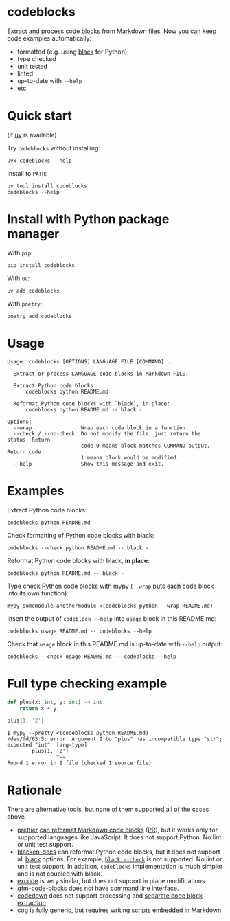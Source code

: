 # codeblocks

Extract and process code blocks from Markdown files. Now you can keep code examples automatically:

* formatted (e.g. using [black][] for Python)
* type checked
* unit tested
* linted
* up-to-date with `--help`
* etc

# Quick start

(if [uv](https://docs.astral.sh/uv/) is available)

Try `codeblocks` without installing:

```
uvx codeblocks --help
```

Install to `PATH`:

```
uv tool install codeblocks
codeblocks --help
```

# Install with Python package manager

With `pip`:
```
pip install codeblocks
```

With `uv`:
```
uv add codeblocks
```

With `poetry`:
```
poetry add codeblocks
```

# Usage

```usage
Usage: codeblocks [OPTIONS] LANGUAGE FILE [COMMAND]...

  Extract or process LANGUAGE code blocks in Markdown FILE.

  Extract Python code blocks:
      codeblocks python README.md

  Reformat Python code blocks with `black`, in place:
      codeblocks python README.md -- black -

Options:
  --wrap                Wrap each code block in a function.
  --check / --no-check  Do not modify the file, just return the status. Return
                        code 0 means block matches COMMAND output. Return code
                        1 means block would be modified.
  --help                Show this message and exit.
```

# Examples

Extract Python code blocks:
```
codeblocks python README.md
```

Check formatting of Python code blocks with black:
```
codeblocks --check python README.md -- black -
```

Reformat Python code blocks with black, **in place**:
```
codeblocks python README.md -- black -
```

Type check Python code blocks with mypy (`--wrap` puts each code block into its own function):
```
mypy somemodule anothermodule <(codeblocks python --wrap README.md)
```

Insert the output of `codeblock --help` into `usage` block in this README.md:
```
codeblocks usage README.md -- codeblocks --help
```

Check that `usage` block in this README.md is up-to-date with `--help` output:
```
codeblocks --check usage README.md -- codeblocks --help
```

# Full type checking example

```python
def plus(x: int, y: int) -> int:
    return x + y

plus(1, '2')
```

```
$ mypy --pretty <(codeblocks python README.md)
/dev/fd/63:5: error: Argument 2 to "plus" has incompatible type "str"; expected "int"  [arg-type]
        plus(1, '2')
                ^~~
Found 1 error in 1 file (checked 1 source file)
```

# Rationale

There are alternative tools, but none of them supported all of the cases above.

* [prettier][] [can reformat Markdown code blocks][prettier-md] ([PR][prettier-pr]), but it works only for supported languages like JavaScript. It does not support Python. No lint or unit test support.
* [blacken-docs][] can reformat Python code blocks, but it does not support all [black][] options. For example, [`black --check`][blacken-check] is not supported. No lint or unit test support. In addition, `codeblocks` implementation is much simpler and is not coupled with black.
* [excode][] is very similar, but does not support in place modifications.
* [gfm-code-blocks][] does not have command line interface.
* [codedown][] does not support processing and [separate code block extraction](https://github.com/earldouglas/codedown/issues/9)
* [cog][] is fully generic, but requires writing [scripts embedded in Markdown][cog-help]

[black]: https://github.com/psf/black
[prettier]: https://prettier.io
[prettier-md]: https://prettier.io/blog/2017/11/07/1.8.0.html#markdown-support
[prettier-pr]: https://github.com/prettier/prettier/pull/2943
[blacken-docs]: https://github.com/asottile/blacken-docs
[blacken-check]: https://github.com/asottile/blacken-docs/issues/42
[excode]: https://github.com/nschloe/excode
[gfm-code-blocks]: https://github.com/jonschlinkert/gfm-code-blocks
[cog-help]: https://til.simonwillison.net/python/cog-to-update-help-in-readme
[codedown]: https://github.com/earldouglas/codedown
[cog]: https://nedbatchelder.com/code/cog
